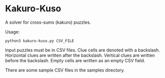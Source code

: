 # Kakuro-Kuso

A solver for cross-sums (kakuro) puzzles.

Usage:
```
python3 kakuro-kuso.py CSV_FILE
```

Input puzzles must be in CSV files.
Clue cells are denoted with a backslash.
Horizontal clues are written after the backslash.
Vertical clues are written before the backslash.
Empty cells are written as an empty CSV field.

There are some sample CSV files in the samples directory.
